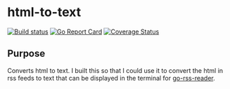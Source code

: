 # html-to-text
[![Build status](https://travis-ci.org/crazcalm/html-to-text.svg?branch=master)](https://travis-ci.org/crazcalm/html-to-text)    [![Go Report Card](https://goreportcard.com/badge/github.com/crazcalm/html-to-text)](https://goreportcard.com/report/github.com/crazcalm/html-to-text)    [![Coverage Status](https://coveralls.io/repos/github/crazcalm/html-to-text/badge.svg?branch=master)](https://coveralls.io/github/crazcalm/html-to-text?branch=master)


## Purpose
Converts html to text. I built this so that I could use it to convert the html in rss feeds to text that can be displayed in the terminal for [go-rss-reader](https://github.com/crazcalm/go-rss-reader).
